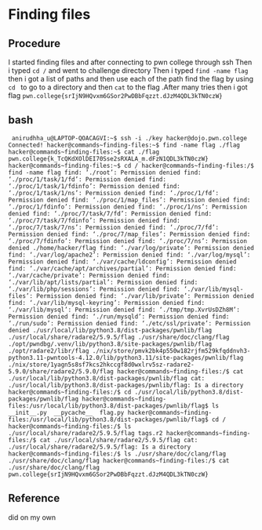 # Finding files

## Procedure
I started finding files and after connecting to pwn college through ssh
Then i typed `cd /` and went to challenge directory
Then i typed `find -name flag` then i got a list of paths and then use each of the path find the flag by using  `cd ` to go to a directory and then `cat` to 
the flag .After many tries 
then i got flag `pwn.college{srIjN9HQvxm6GSor2PwDBbFqzzt.dJzM4QDL3kTN0czW}`


## bash
`
anirudhha_u@LAPTOP-QOACAGVI:~$ ssh -i ./key hacker@dojo.pwn.college
Connected!
hacker@commands~finding-files:~$ find -name flag
./flag
hacker@commands~finding-files:~$ cat ./flag
pwn.college{k_TcQKdXOlDEI70Sse2sRXALA_m.dFzN1QDL3kTN0czW}
hacker@commands~finding-files:~$ cd /
hacker@commands~finding-files:/$ find -name flag
find: ‘./root’: Permission denied
find: ‘./proc/1/task/1/fd’: Permission denied
find: ‘./proc/1/task/1/fdinfo’: Permission denied
find: ‘./proc/1/task/1/ns’: Permission denied
find: ‘./proc/1/fd’: Permission denied
find: ‘./proc/1/map_files’: Permission denied
find: ‘./proc/1/fdinfo’: Permission denied
find: ‘./proc/1/ns’: Permission denied
find: ‘./proc/7/task/7/fd’: Permission denied
find: ‘./proc/7/task/7/fdinfo’: Permission denied
find: ‘./proc/7/task/7/ns’: Permission denied
find: ‘./proc/7/fd’: Permission denied
find: ‘./proc/7/map_files’: Permission denied
find: ‘./proc/7/fdinfo’: Permission denied
find: ‘./proc/7/ns’: Permission denied
./home/hacker/flag
find: ‘./var/log/private’: Permission denied
find: ‘./var/log/apache2’: Permission denied
find: ‘./var/log/mysql’: Permission denied
find: ‘./var/cache/ldconfig’: Permission denied
find: ‘./var/cache/apt/archives/partial’: Permission denied
find: ‘./var/cache/private’: Permission denied
find: ‘./var/lib/apt/lists/partial’: Permission denied
find: ‘./var/lib/php/sessions’: Permission denied
find: ‘./var/lib/mysql-files’: Permission denied
find: ‘./var/lib/private’: Permission denied
find: ‘./var/lib/mysql-keyring’: Permission denied
find: ‘./var/lib/mysql’: Permission denied
find: ‘./tmp/tmp.XvrUsDZh8M’: Permission denied
find: ‘./run/mysqld’: Permission denied
find: ‘./run/sudo’: Permission denied
find: ‘./etc/ssl/private’: Permission denied
./usr/local/lib/python3.8/dist-packages/pwnlib/flag
./usr/local/share/radare2/5.9.5/flag
./usr/share/doc/clang/flag
./opt/pwndbg/.venv/lib/python3.8/site-packages/pwnlib/flag
./opt/radare2/libr/flag
./nix/store/pmvk2bk4p550w182rjfm529kfqddnvh3-python3.11-pwntools-4.12.0/lib/python3.11/site-packages/pwnlib/flag
./nix/store/1yagn5s8sf7kcs2hkccgf8d0wxlrv5sz-radare2-5.9.0/share/radare2/5.9.0/flag
hacker@commands~finding-files:/$ cat ./usr/local/lib/python3.8/dist-packages/pwnlib/flag
cat: ./usr/local/lib/python3.8/dist-packages/pwnlib/flag: Is a directory
hacker@commands~finding-files:/$ cd ./usr/local/lib/python3.8/dist-packages/pwnlib/flag
hacker@commands~finding-files:/usr/local/lib/python3.8/dist-packages/pwnlib/flag$ ls
__init__.py  __pycache__  flag.py
hacker@commands~finding-files:/usr/local/lib/python3.8/dist-packages/pwnlib/flag$ cd /
hacker@commands~finding-files:/$ ls ./usr/local/share/radare2/5.9.5/flag
tags.r2
hacker@commands~finding-files:/$ cat ./usr/local/share/radare2/5.9.5/flag
cat: ./usr/local/share/radare2/5.9.5/flag: Is a directory
hacker@commands~finding-files:/$ ls ./usr/share/doc/clang/flag
./usr/share/doc/clang/flag
hacker@commands~finding-files:/$ cat ./usr/share/doc/clang/flag
pwn.college{srIjN9HQvxm6GSor2PwDBbFqzzt.dJzM4QDL3kTN0czW}`

## Reference
did on my own
